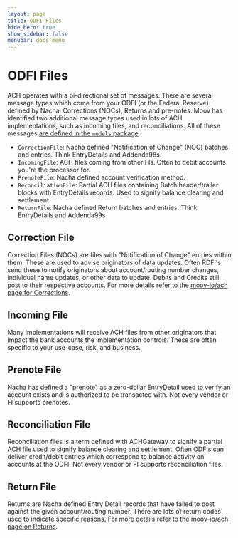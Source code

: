 ```yaml
---
layout: page
title: ODFI Files
hide_hero: true
show_sidebar: false
menubar: docs-menu
---
```


# ODFI Files

ACH operates with a bi-directional set of messages. There are several message types which come from your ODFI (or the Federal Reserve) defined by Nacha: Corrections (NOCs), Returns and pre-notes. Moov has identified two additional message types used in lots of ACH implementations, such as incoming files, and reconciliations. All of these messages [are defined in the `models` package](https://pkg.go.dev/github.com/moov-io/achgateway/pkg/models).

- `CorrectionFile`: Nacha defined "Notification of Change" (NOC) batches and entries. Think EntryDetails and Addenda98s.
- `IncomingFile`: ACH files coming from other FIs. Often to debit accounts you're the processor for.
- `PrenoteFile`: Nacha defined account verification method.
- `ReconciliationFile`: Partial ACH files containing Batch header/trailer blocks with EntryDetails records. Used to signify balance clearing and settlement.
- `ReturnFile`: Nacha defined Return batches and entries. Think EntryDetails and Addenda99s

## Correction File

Correction Files (NOCs) are files with "Notification of Change" entries within them. These are used to advise originators of data updates. Often RDFI's send these to notify originators about account/routing number changes, individual name updates, or other data to update. Debits and Credits still post to their respective accounts. For more details refer to the [moov-io/ach page for Corrections](https://moov-io.github.io/ach/changes/).

## Incoming File

Many implementations will receive ACH files from other originators that impact the bank accounts the implementation controls. These are often specific to your use-case, risk, and business.

## Prenote File

Nacha has defined a "prenote" as a zero-dollar EntryDetail used to verify an account exists and is authorized to be transacted with. Not every vendor or FI supports prenotes.

## Reconciliation File

Reconciliation files is a term defined with ACHGateway to signify a partial ACH file used to signify balance clearing and settlement. Often ODFIs can deliver credit/debit entries which correspond to balance activity on accounts at the ODFI. Not every vendor or FI supports reconciliation files.

## Return File

Returns are Nacha defined Entry Detail records that have failed to post against the given account/routing number. There are lots of return codes used to indicate specific reasons. For more details refer to the [moov-io/ach page on Returns](https://moov-io.github.io/ach/returns/).
